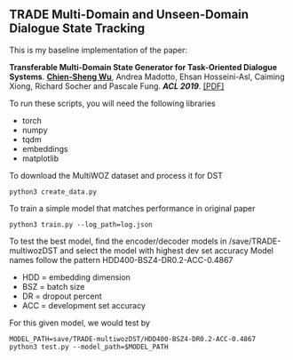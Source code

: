 ## TRADE Multi-Domain and Unseen-Domain Dialogue State Tracking

This is my baseline implementation of the paper:

**Transferable Multi-Domain State Generator for Task-Oriented Dialogue Systems**. [**Chien-Sheng Wu**](https://jasonwu0731.github.io/), Andrea Madotto, Ehsan Hosseini-Asl, Caiming Xiong, Richard Socher and Pascale Fung. **_ACL 2019_**.
[[PDF]](https://arxiv.org/abs/1905.08743)

To run these scripts, you will need the following libraries

- torch
- numpy
- tqdm
- embeddings
- matplotlib

To download the MultiWOZ dataset and process it for DST

```shell
python3 create_data.py
```

To train a simple model that matches performance in original paper

```shell
python3 train.py --log_path=log.json
```

To test the best model, find the encoder/decoder models in /save/TRADE-multiwozDST and select the model with highest dev set accuracy
Model names follow the pattern HDD400-BSZ4-DR0.2-ACC-0.4867

- HDD = embedding dimension
- BSZ = batch size
- DR = dropout percent
- ACC = development set accuracy

For this given model, we would test by

```shell
MODEL_PATH=save/TRADE-multiwozDST/HDD400-BSZ4-DR0.2-ACC-0.4867
python3 test.py --model_path=$MODEL_PATH
```
